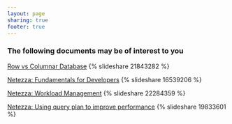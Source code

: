 ```yaml
---
layout: page
sharing: true
footer: true
---
```


<h3> The following documents may be of interest to you </h3>

[Row vs Columnar Database](http://www.slideshare.net/bijugs/row-or-columnar-based-database)
{% slideshare 21843282 %}

[Netezza: Fundamentals for Developers](http://www.slideshare.net/bijugs/netezza-fundamentals-for-developers)
{% slideshare 16539206 %}

[Netezza: Workload Management](http://www.slideshare.net/bijugs/netezza-workload-management)
{% slideshare 22284359 %}

[Netezza: Using query plan to improve performance](http://www.slideshare.net/bijugs/using-netezzaqueryplan)
{% slideshare 19833601 %}
